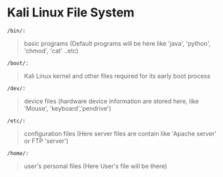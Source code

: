 # Kali Linux File System

```/bin/:```
> basic programs  (Default programs will be here like 'java', 'python', 'chmod', 'cat' ..etc)


```/boot/:```
> Kali Linux kernel and other files required for its early boot process


```/dev/:```
> device files (hardware device information are stored here, like 'Mouse', 'keyboard','pendrive')

```/etc/:```          
> configuration files (Here server files are contain like 'Apache server' or FTP 'server')

```/home/:```
> user's personal files (Here User's file will be there)

